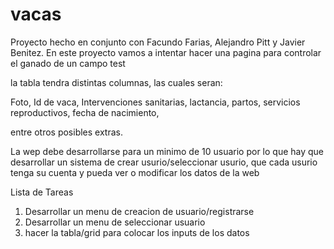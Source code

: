 # vacas
Proyecto hecho en conjunto con Facundo Farias, Alejandro Pitt y Javier Benitez. En este proyecto vamos a intentar hacer una pagina para controlar el ganado de un campo
test



la tabla tendra distintas columnas, las cuales seran: 

Foto, Id de vaca, Intervenciones sanitarias, lactancia, partos, servicios reproductivos, fecha de nacimiento, 

entre otros posibles extras.


La wep debe desarrollarse para un minimo de 10 usuario por lo que hay que desarrollar un sistema de crear usurio/seleccionar usurio, que cada usurio tenga su cuenta y pueda ver o modificar los datos de la web


Lista de Tareas
1) Desarrollar un menu de creacion de usuario/registrarse
2) Desarrollar un menu de seleccionar usuario
3) hacer la tabla/grid para colocar los inputs de los datos
